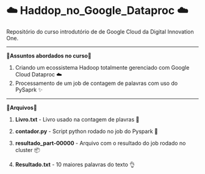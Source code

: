 # :cloud: Haddop_no_Google_Dataproc :cloud:
 Repositório do curso introdutório de de Google Cloud da Digital Innovation One.

____

 :bookmark_tabs:**Assuntos abordados no curso**:bookmark_tabs:
 1.  Criando um ecossistema Hadoop totalmente gerenciado com Google Cloud Dataproc :cloud:
 1.  Processamento de um job de contagem de palavras com uso do PySaprk :sparkles:

--------------

:file_folder:**Arquivos**:file_folder:

1. **Livro.txt** - Livro usado na contagem de plavras :book:

2. **contador.py** - Script python rodado no job do Pyspark :snake:

3. **resultado_part-00000**  - Arquivo com o resultado do job rodado no cluster :package:

4. **Resultado.txt**  - 10 maiores palavras do texto :ok_hand:

   

